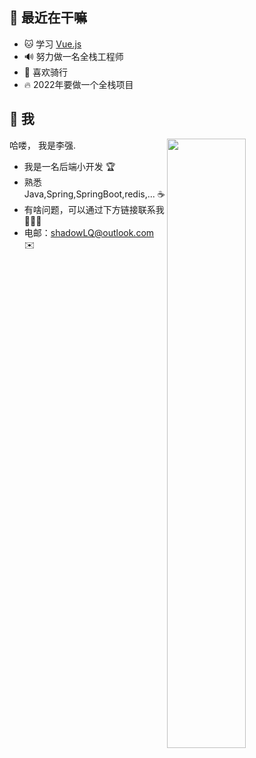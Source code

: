 ## 🥳 最近在干嘛

* 🐱 学习 [Vue.js](https://cn.vuejs.org/)
* 🔊 努力做一名全栈工程师
* 🎸 喜欢骑行
* 🔥 2022年要做一个全栈项目

## 🤩 我

<img style="width: 50%" align="right" src="https://github-readme-stats.vercel.app/api?username=meteorLQ&show_icons=true&hide_border=true&theme=tokyonight" />

哈喽， 我是李强.

- 我是一名后端小开发 🏆
- 熟悉 Java,Spring,SpringBoot,redis,... ☕️
- 有啥问题，可以通过下方链接联系我 🐱‍🚵‍♂️
- 电邮：shadowLQ@outlook.com ✉️

[comment]: <> (## 📖 文章)
